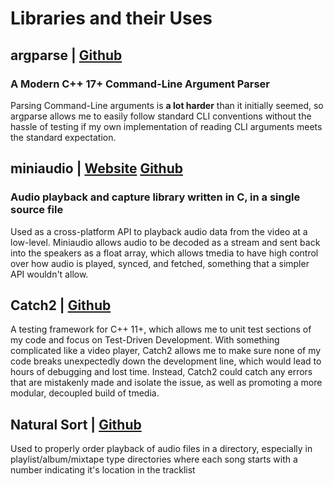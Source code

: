 
# Libraries and their Uses

## argparse | [Github](https://github.com/p-ranav/argparse)

### A Modern C++ 17+ Command-Line Argument Parser

Parsing Command-Line arguments is **a lot harder** than it initially seemed, so argparse allows me to easily follow standard CLI conventions
without the hassle of testing if my own implementation of reading CLI arguments meets the standard expectation.

## miniaudio | [Website](https://miniaud.io/) [Github](https://github.com/mackron/miniaudio)

### Audio playback and capture library written in C, in a single source file

Used as a cross-platform API to playback audio data from the video at a low-level. Miniaudio allows audio to be decoded as a stream and
sent back into the speakers as a float array, which allows tmedia to have high control over how audio is played, synced, and fetched, something that a simpler API wouldn't allow.

## Catch2 | [Github](https://github.com/catchorg/Catch2)

A testing framework for C++ 11+, which allows me to unit test sections of my code and focus on Test-Driven Development. With something complicated like a video player, Catch2 allows me to make sure none of my code breaks unexpectedly down the development line, which would lead to hours of debugging and lost time. Instead, Catch2 could catch any errors that are mistakenly made and isolate the issue, as well as promoting a more modular, decoupled build of tmedia.

## Natural Sort | [Github](https://github.com/scopeInfinity/NaturalSort)

Used to properly order playback of audio files in a directory, especially in playlist/album/mixtape
type directories where each song starts with a number indicating it's location in
the tracklist
